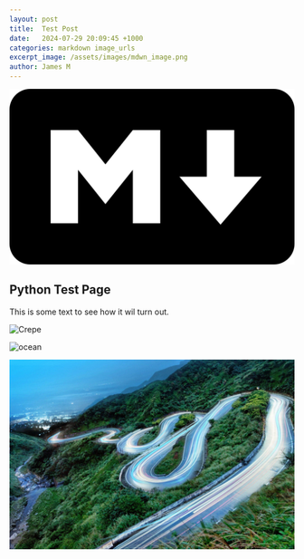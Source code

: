```yaml
---
layout: post
title:  Test Post
date:   2024-07-29 20:09:45 +1000
categories: markdown image_urls
excerpt_image: /assets/images/mdwn_image.png
author: James M 
---
```


![banner](/assets/images/mdwn_image.png)


## Python Test Page 

This is some text to see how it wil turn out.

![Crepe](https://s3-media3.fl.yelpcdn.com/bphoto/cQ1Yoa75m2yUFFbY2xwuqw/348s.jpg)



![ocean](https://images.hdqwalls.com/download/beautiful-sea-coast-hd-1920x1080.jpg)


![marks](/assets/images/default-image.jpg)